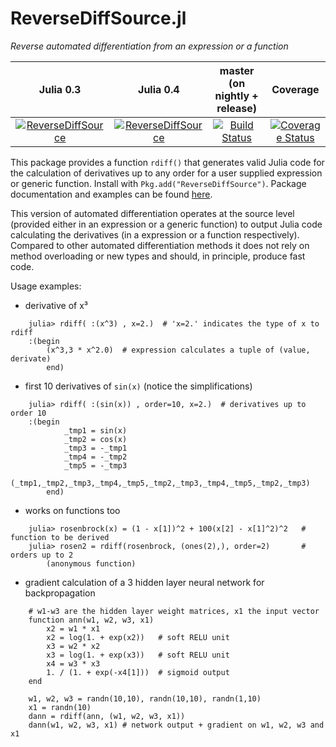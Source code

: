 ReverseDiffSource.jl
====================

_Reverse automated differentiation from an expression or a function_

|Julia 0.3 | Julia 0.4 | master (on nightly + release) | Coverage |
|:--------:|:---------:|:-----------------------------:|:-----------:|
|[![ReverseDiffSource](http://pkg.julialang.org/badges/ReverseDiffSource_0.3.svg)](http://pkg.julialang.org/?pkg=ReverseDiffSource&ver=0.3) | [![ReverseDiffSource](http://pkg.julialang.org/badges/ReverseDiffSource_0.4.svg)](http://pkg.julialang.org/?pkg=ReverseDiffSource&ver=0.4) | [![Build Status](https://travis-ci.org/JuliaDiff/ReverseDiffSource.jl.svg?branch=master)](https://travis-ci.org/JuliaDiff/ReverseDiffSource.jl) | [![Coverage Status](https://coveralls.io/repos/JuliaDiff/ReverseDiffSource.jl/badge.png?branch=master)](https://coveralls.io/r/JuliaDiff/ReverseDiffSource.jl?branch=master) |

This package provides a function `rdiff()` that generates valid Julia code for the calculation of derivatives up to any order for a user supplied expression or generic function. Install with `Pkg.add("ReverseDiffSource")`. Package documentation and examples can be found [here](http://reversediffsourcejl.readthedocs.org/en/master/index.html).

This version of automated differentiation operates at the source level (provided either in an expression or a generic function) to output Julia code calculating the derivatives (in a expression or a function respectively). Compared to other automated differentiation methods it does not rely on method overloading or new types and should, in principle, produce fast code.

Usage examples:
- derivative of x³
```
    julia> rdiff( :(x^3) , x=2.)  # 'x=2.' indicates the type of x to rdiff
    :(begin 
        (x^3,3 * x^2.0)  # expression calculates a tuple of (value, derivate)
        end)
```

- first 10 derivatives of `sin(x)`  (notice the simplifications)
```
    julia> rdiff( :(sin(x)) , order=10, x=2.)  # derivatives up to order 10
    :(begin 
            _tmp1 = sin(x)
            _tmp2 = cos(x)
            _tmp3 = -_tmp1
            _tmp4 = -_tmp2
            _tmp5 = -_tmp3
            (_tmp1,_tmp2,_tmp3,_tmp4,_tmp5,_tmp2,_tmp3,_tmp4,_tmp5,_tmp2,_tmp3)
        end)
```

- works on functions too
```
	julia> rosenbrock(x) = (1 - x[1])^2 + 100(x[2] - x[1]^2)^2   # function to be derived
	julia> rosen2 = rdiff(rosenbrock, (ones(2),), order=2)       # orders up to 2
		(anonymous function)
```

- gradient calculation of a 3 hidden layer neural network for backpropagation
```
    # w1-w3 are the hidden layer weight matrices, x1 the input vector
    function ann(w1, w2, w3, x1)
        x2 = w1 * x1 
        x2 = log(1. + exp(x2))   # soft RELU unit
        x3 = w2 * x2 
        x3 = log(1. + exp(x3))   # soft RELU unit
        x4 = w3 * x3 
        1. / (1. + exp(-x4[1]))  # sigmoid output
    end

    w1, w2, w3 = randn(10,10), randn(10,10), randn(1,10)
    x1 = randn(10)
    dann = rdiff(ann, (w1, w2, w3, x1))
    dann(w1, w2, w3, x1) # network output + gradient on w1, w2, w3 and x1
```

